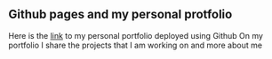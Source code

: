 ## Github pages and my personal protfolio

Here is the [link](https://skaramje.github.io/index.html) to my personal portfolio deployed using Github
On my portfolio I share the projects that I am working on and more about me
